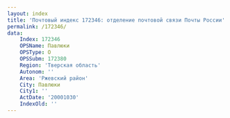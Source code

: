```yaml
---
layout: index
title: 'Почтовый индекс 172346: отделение почтовой связи Почты России'
permalink: /172346/
data:
    Index: 172346
    OPSName: Павлюки
    OPSType: О
    OPSSubm: 172380
    Region: 'Тверская область'
    Autonom: ''
    Area: 'Ржевский район'
    City: Павлюки
    City1: ''
    ActDate: '20001030'
    IndexOld: ''
---
```

